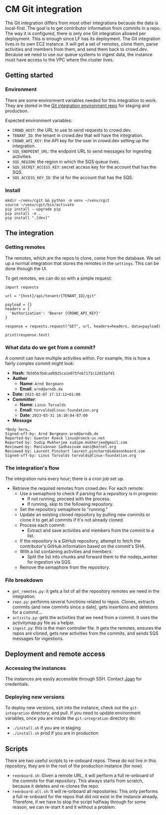 # CM Git integration

The Git integration differs from most other integrations because the data is local-first. The goal is to get contributor information from commits in a repo.
The way it is configured, there is only one Git integration allowed per deployment. This is enough since LF has its deployment.
The Git integration lives in its own EC2 instance. It will get a set of remotes, clone them, parse activities and members from them, and send them back to crowd.dev. Because we need to use our queue systems to ingest data, the instance must have access to the VPC where the cluster lives.

## Getting started

### Environment
There are some environment variables needed for this integration to work. They are stored in the [Git integration environment repo](https://github.com/CrowdDotDev/git-integration-environment/tree/main) for staging and production.

Expected environment variables:

- `CROWD_HOST`: the URL to use to send requests to crowd.dev.
- `TENANT_ID`: the tenant in crowd.dev that will have the integration.
- `CROWD_API_KEY`: the API key for the user in crowd.dev setting up the integration.
- `SQS_ENDPOINT_URL`: the endpoint URL to send messages for ingesting activities.
- `SQS_REGION`: the region in which the SQS queue lives.
- `SQS_SECRET_ACCESS_KEY`: secret access key for the account that has the SQS.
- `SQS_ACCESS_KEY_ID`: the id for the account that has the SQS.


### Install

```
mkdir ~/venv/cgit && python -m venv ~/venv/cgit
source ~/venv/cgit/bin/activate
pip install --upgrade pip
pip install -e .
pip install ".[dev]"
```

## The integration

### Getting remotes

The remotes, which are the repos to clone, come from the database. We set up a normal integration that stores the remotes in the `settings`. This can be done through the UI.

To get remotes, we can do so with a simple request:
```
import requests

url = "{host}/api/tenant/{TENANT_ID}/git"

payload = {}
headers = {
  'Authorization': 'Bearer {CROWD_API_KEY}'
}

response = requests.request("GET", url, headers=headers, data=payload)

print(response.text)
```

### What data do we get from a commit?

A commit can have multiple activities within. For example, this is how a fairly complex commit might look:

- **Hash**: `7b50567bdcad8925ca1e075feb7171c12015afd1`
- **Author** 
    - **Name**: `Arnd Bergmann`
    - **Email**: `arnd@arndb.de`
- **Date**: `2023-02-07 17:13:12+01:00`
- **Committer**:
    - **Name**: `Linus Torvalds`
    - **Email**: `torvalds@linux-foundation.org`
    - **Date**: `2023-03-31 16:10:04-07:00`
- **Message** 
```
*Body here…
Signed-off-by: Arnd Bergmann arnd@arndb.de
Reported-by: Guenter Roeck linux@roeck-us.net
Reported-by: Sudip Mukherjee sudipm.mukherjee@gmail.com
Reviewed-by: Manivannan Sadhasivam mani@kernel.org
Reviewed-by: Laurent Pinchart laurent.pinchart@ideasonboard.com
Signed-off-by: Linus Torvalds torvalds@linux-foundation.org
```

### The integration's flow
The integration runs every hour; there is a cron job set up.

- Retrieve the required remotes from crowd.dev. For each remote:
    - Use a semaphore to check if parsing for a repository is in progress:
        - If not running, proceed with the process.
        - If running, skip to the following repository.
    - Set the repository semaphore to "running."
    - Update an existing cloned repository by pulling new commits or clone it to get all commits if it's not already cloned.
    - Process each commit:
        - Extract and save activities and members from the commit to a list.
    - If the repository is a GitHub repository, attempt to fetch the contributor's GitHub information based on the commit's SHA.
    - With a list containing activities and members:
        - Split the list into chunks and forward them to the nodejs_worker for ingestion via SQS.
    - Remove the semaphore from the repository.


### File breakdown

- `get_remotes.py`: it gets a list of all the repository remotes we need in the integration.
- `repo.py`: performs several functions related to repos. Clones, extracts commits (and new commits since a date), gets insertions and deletions for a commit...
- `activity.py`: gets the activities that we need from a commit. It uses the activitymap.py file as a helper.
- `ingest.py`: this is the main controller file. It gets the remotes, ensures the repos are cloned, gets new activities from the commits, and sends SQS messages for ingestions.

## Deployment and remote access

### Accessing the instances
The instances are easily accessible through SSH. Contact [Joan](mailto:joan@crowd.dev) for credentials.

### Deploying new versions

To deploy new versions, ssh into the instance, check out the `git-integration` directory, and pull. If you need to update environment variables, once you are inside the `git-integration` directory do:

- `./install.sh` if you are in staging
- `./install.sh` prod if you are in production

## Scripts

There are two useful scripts to re-onboard repos. These do not live in this repository, they are in the root of the production instance (for now). 

- `reonboard.sh`: Given a remote URL, it will perform a full re-onboard of the commits for that repository. This always starts from scratch, because it deletes and re-clones the repo.
- `reonboard-all.sh`: It will re-onboard all repositories. This only performs a full re-onboard for the repos that did not exist in the instance already. Therefore, if we have to stop the script halfway through for some reason, we can re-start it and it without a problem.